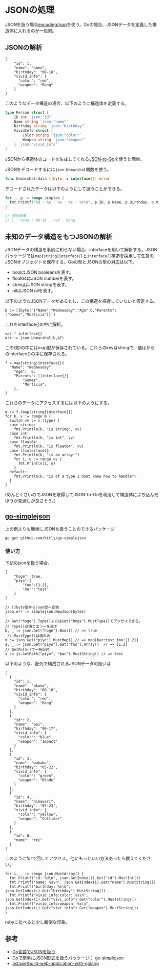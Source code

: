 # JSONの処理
JSONを扱う場合[encoding/json](https://golang.org/pkg/encoding/json/)を使う。Goの場合、JSONデータを定義した構造体に入れるのが一般的。

## JSONの解析

```
{
    "id": 1,
    "name": "nana",
    "birthday": "08-16",
    "vivid_info": {
      "color": "red",
      "weapon": "Rang"
    }
}
```
このようなデータ構造の場合、以下のように構造体を定義する。
```go
type Person struct {
	ID int `json:"id"`
	Name string `json:"name"`
	Birthday string `json:"birthday"`
	VividInfo struct {
		Color string `json:"color"`
		Weapon string `json:"weapon"`
	} `json:"vivid_info"`
}
```

JSONから構造体のコードを生成してくれる[JSON-to-Go](https://mholt.github.io/json-to-go/)を使うと簡単。

JSONをデコードするには`json.Unmarshal`関数を使う。
```go
func Unmarshal(data []byte, v interface{}) error
```

デコードされたデータは以下のようにして扱うことができる。
```go
for _, p := range simples {
  fmt.Printf("%d : %s : %s : %s : %s\n", p.ID, p.Name, p.Birthday, p.VividInfo.Color, p.VividInfo.Weapon)
}

// 表示結果
// 1 : nana : 08-16 : red : Rang
```

## 未知のデータ構造をもつJSONの解析
JSONデータの構造を事前に知らない場合、interfaceを用いて解析する。JSONパッケージでは`map[string]interface{}`と`interface{}`構造を採用して任意のJSONオブジェクトを保存する。Goの型とJSONの型の対応は以下。
- boolはJSON booleansを表す。
- float64はJSON numberを表す。
- stringはJSON stringを表す。
- nilはJSON nilを表す。

以下のようなJSONデータがあるとし、この構造を把握していないと仮定する。
```golang
b := []byte(`{"Name":"Wednesday","Age":6,"Parents":["Gomez","Morticia"]}`)
```

これをinterface{}の中に解析。
```golang
var f interface{}
err := json.Unmarshal(b,&f)
```

このt気fの中にはmap型が保存されている。これらのkeyはstringで、値はからのinterface{}の中に保存される。
```golang
f = map[string]interface{}{
  "Name": "Wednesday",
	"Age":  6,
	"Parents": []interface{}{
		"Gomez",
		"Morticia",
	},
}
```

これらのデータにアクセスするには以下のようにする。
```golang
m := f.(map[string]interface{})
for k, v := range m {
  switch vv := v.(type) {
  case string:
    fmt.Println(k, "is string", vv)
  case int:
    fmt.Println(k, "is int", vv)
  case float64:
    fmt.Println(k, "is float64", vv)
  case []interface{}:
    fmt.Println(k, "is an array:")
    for i, u := range vv {
      fmt.Println(i, u)
    }
  default:
    fmt.Println(k, "is of a type I dont know how to handle")
  }
}
```
(めんどくさいのでJSONを取得してJSON-to-Goを利用して構造体にぶち込んだほうが見通しが良さそう。)

## [go-simplejson](https://github.com/bitly/go-simplejson)
上の例よりも簡単にJSONを扱うことのできるパッケージ
```
go get github.com/bitly/go-simplejson
```

### 使い方
下記のjsonを扱う場合、
```
{
    "hoge": true,
    "piyo":{
        "foo":[1,2],
        "bar":"test"
    }
}
```

```golang
// []byte型からjson型へ変換
json,err := simplejson.NewJson(bytes)

// Get("hoge").Type()またはGet("hoge").MustType()でアクセスできる。
// Type()は値とエラーを返す
b, _ := json.Get("hoge").Bool() // => true
 // MustType()は値のみ
m := json.Get("piyo").MustMap() // => map[bar:test foo:[1 2]]
a, _ := json.Get("piyo").Get("foo").Array()  // => [1,2]
// GetPath()で一括記述
s := js.GetPath("piyo", "bar").MustString() // => test
```

以下のような、配列で構成されるJSONデータの扱いは
```
[
  {
    "id": 1,
    "name": "akane",
    "birthday": "08-16",
    "vivid_info": {
      "color": "red",
      "weapon": "Rang"
    }
  },
  {
    "id": 2,
    "name": "aoi",
    "birthday": "06-17",
    "vivid_info": {
      "color": "blue",
      "weapon": "Impact"
    }
  },
  {
    "id": 3,
    "name": "wakaba",
    "birthday": "05-22",
    "vivid_info": {
      "color": "green",
      "weapon": "Blade"
    }
  },
  {
    "id": 4,
    "name": "himawari",
    "birthday": "07-23",
    "vivid_info": {
      "color": "yellow",
      "weapon": "Collider"
    }
  },
  {
    "id": 0,
    "name": "rei"
  }
]
```
このようにforで回してアクセス。他にもっといい方法あったら教えてください。
```golang
for i, _ := range json.MustArray() {
  fmt.Printf("id: %d\n", json.GetIndex(i).Get("id").MustInt())
  fmt.Printf("name: %s\n", json.GetIndex(i).Get("name").MustString())
  fmt.Printf("birthday: %s\n", json.GetIndex(i).Get("birthday").MustString())
  fmt.Printf("vivid_info:color: %s\n", json.GetIndex(i).Get("vivi_info").Get("color").MustString())
  fmt.Printf("vivid_info:weapon: %s\n", json.GetIndex(i).Get("vivi_info").Get("weapon").MustString())
}
```

rubyに比べると少し面倒な印象。

## 参考
- [Go言語でJSONを扱う](http://qiita.com/nayuneko/items/2ec20ba69804e8bf7ca3)
- [Goで簡単にJSON形式を扱うパッケージ： go-simplejson](http://qiita.com/TalesofFox/items/5c147a19a9ae5c41f41a)
- [astaxie/build-web-application-with-golang](https://github.com/astaxie/build-web-application-with-golang/blob/master/ja/07.2.md)